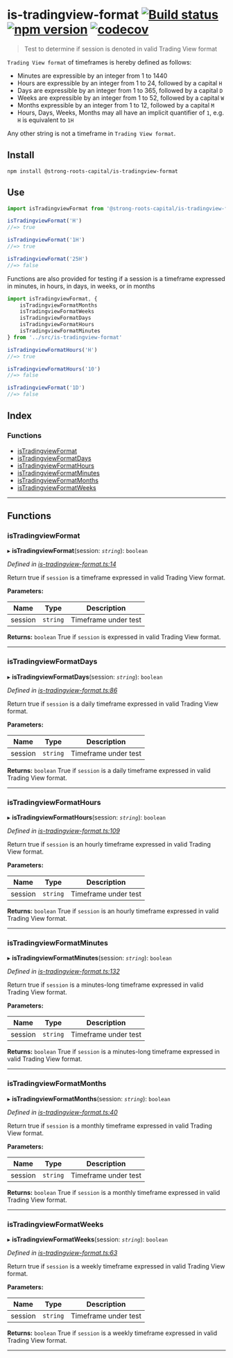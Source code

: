 
is-tradingview-format [![Build status](https://travis-ci.org/strong-roots-capital/is-tradingview-format.svg?branch=master)](https://travis-ci.org/strong-roots-capital/is-tradingview-format) [![npm version](https://img.shields.io/npm/v/@strong-roots-capital/is-tradingview-format.svg)](https://npmjs.org/package/@strong-roots-capital/is-tradingview-format) [![codecov](https://codecov.io/gh/strong-roots-capital/is-tradingview-format/branch/master/graph/badge.svg)](https://codecov.io/gh/strong-roots-capital/is-tradingview-format)
==================================================================================================================================================================================================================================================================================================================================================================================================================================================================================================================================================

> Test to determine if session is denoted in valid Trading View format

`Trading View format` of timeframes is hereby defined as follows:

*   Minutes are expressible by an integer from 1 to 1440
*   Hours are expressible by an integer from 1 to 24, followed by a capital `H`
*   Days are expressible by an integer from 1 to 365, followed by a capital `D`
*   Weeks are expressible by an integer from 1 to 52, followed by a capital `W`
*   Months expressible by an integer from 1 to 12, followed by a capital `M`
*   Hours, Days, Weeks, Months may all have an implicit quantifier of `1`, e.g. `H` is equivalent to `1H`

Any other string is not a timeframe in `Trading View format`.

Install
-------

```shell
npm install @strong-roots-capital/is-tradingview-format
```

Use
---

```typescript
import isTradingviewFormat from '@strong-roots-capital/is-tradingview-format'

isTradingviewFormat('H')
//=> true

isTradingviewFormat('1H')
//=> true

isTradingviewFormat('25H')
//=> false
```

Functions are also provided for testing if a session is a timeframe expressed in minutes, in hours, in days, in weeks, or in months

```typescript
import isTradingviewFormat, {
    isTradingviewFormatMonths
    isTradingviewFormatWeeks
    isTradingviewFormatDays
    isTradingviewFormatHours
    isTradingviewFormatMinutes
} from '../src/is-tradingview-format'

isTradingviewFormatHours('H')
//=> true

isTradingviewFormatHours('10')
//=> false

isTradingviewFormat('1D')
//=> false
```

## Index

### Functions

* [isTradingviewFormat](#istradingviewformat)
* [isTradingviewFormatDays](#istradingviewformatdays)
* [isTradingviewFormatHours](#istradingviewformathours)
* [isTradingviewFormatMinutes](#istradingviewformatminutes)
* [isTradingviewFormatMonths](#istradingviewformatmonths)
* [isTradingviewFormatWeeks](#istradingviewformatweeks)

---

## Functions

<a id="istradingviewformat"></a>

###  isTradingviewFormat

▸ **isTradingviewFormat**(session: *`string`*): `boolean`

*Defined in [is-tradingview-format.ts:14](https://github.com/strong-roots-capital/is-tradingview-format/blob/dc1b870/src/is-tradingview-format.ts#L14)*

Return true if `session` is a timeframe expressed in valid Trading View format.

**Parameters:**

| Name | Type | Description |
| ------ | ------ | ------ |
| session | `string` |  Timeframe under test |

**Returns:** `boolean`
True if `session` is expressed in valid Trading View format.

___
<a id="istradingviewformatdays"></a>

###  isTradingviewFormatDays

▸ **isTradingviewFormatDays**(session: *`string`*): `boolean`

*Defined in [is-tradingview-format.ts:86](https://github.com/strong-roots-capital/is-tradingview-format/blob/dc1b870/src/is-tradingview-format.ts#L86)*

Return true if `session` is a daily timeframe expressed in valid Trading View format.

**Parameters:**

| Name | Type | Description |
| ------ | ------ | ------ |
| session | `string` |  Timeframe under test |

**Returns:** `boolean`
True if `session` is a daily timeframe expressed in valid
Trading View format.

___
<a id="istradingviewformathours"></a>

###  isTradingviewFormatHours

▸ **isTradingviewFormatHours**(session: *`string`*): `boolean`

*Defined in [is-tradingview-format.ts:109](https://github.com/strong-roots-capital/is-tradingview-format/blob/dc1b870/src/is-tradingview-format.ts#L109)*

Return true if `session` is an hourly timeframe expressed in valid Trading View format.

**Parameters:**

| Name | Type | Description |
| ------ | ------ | ------ |
| session | `string` |  Timeframe under test |

**Returns:** `boolean`
True if `session` is an hourly timeframe expressed in valid
Trading View format.

___
<a id="istradingviewformatminutes"></a>

###  isTradingviewFormatMinutes

▸ **isTradingviewFormatMinutes**(session: *`string`*): `boolean`

*Defined in [is-tradingview-format.ts:132](https://github.com/strong-roots-capital/is-tradingview-format/blob/dc1b870/src/is-tradingview-format.ts#L132)*

Return true if `session` is a minutes-long timeframe expressed in valid Trading View format.

**Parameters:**

| Name | Type | Description |
| ------ | ------ | ------ |
| session | `string` |  Timeframe under test |

**Returns:** `boolean`
True if `session` is a minutes-long timeframe expressed in
valid Trading View format.

___
<a id="istradingviewformatmonths"></a>

###  isTradingviewFormatMonths

▸ **isTradingviewFormatMonths**(session: *`string`*): `boolean`

*Defined in [is-tradingview-format.ts:40](https://github.com/strong-roots-capital/is-tradingview-format/blob/dc1b870/src/is-tradingview-format.ts#L40)*

Return true if `session` is a monthly timeframe expressed in valid Trading View format.

**Parameters:**

| Name | Type | Description |
| ------ | ------ | ------ |
| session | `string` |  Timeframe under test |

**Returns:** `boolean`
True if `session` is a monthly timeframe expressed in valid
Trading View format.

___
<a id="istradingviewformatweeks"></a>

###  isTradingviewFormatWeeks

▸ **isTradingviewFormatWeeks**(session: *`string`*): `boolean`

*Defined in [is-tradingview-format.ts:63](https://github.com/strong-roots-capital/is-tradingview-format/blob/dc1b870/src/is-tradingview-format.ts#L63)*

Return true if `session` is a weekly timeframe expressed in valid Trading View format.

**Parameters:**

| Name | Type | Description |
| ------ | ------ | ------ |
| session | `string` |  Timeframe under test |

**Returns:** `boolean`
True if `session` is a weekly timeframe expressed in valid
Trading View format.

___

